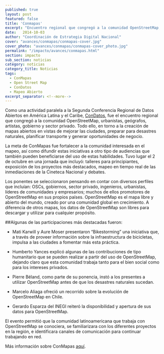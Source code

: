 ```yaml
---
published: true
layout: post
featured: false
title: 'Conmapas'
excerpt: "Encuentro regional que congregó a la comunidad OpenStreetMap, urbanistas, geógrafos, artistas, gobierno y sector privado. Todo ello, en torno a la creación de mapas abiertos en vistas de mejorar las ciudades, preparar para desastres naturales, planificar transporte y generar oportunidades de negocio. "
date:   2014-10-03
author: "Coordinación de Estrategia Digital Nacional"
cover: "avances/conmapas/conmapas-cover.jpg"
cover_photo: "avances/conmapas/conmapas-cover_photo.jpg"
permalink: "/impacto/avances/conmapas.html"
section: impacto
sub_section: noticias
category: noticias
category_title: Noticias
tags:
  - ConMapas
  - Open Street Map
  - ConDatos
  - Mapeo Abierto
excerpt_separator: <!--more-->
---
```


Como una actividad paralela a la Segunda Conferencia Regional de Datos Abiertos en América Latina y el Caribe, [ConDatos](http://condatos.org/ "Title"), fue el encuentro regional que congregó a la comunidad OpenStreetMap, urbanistas, geógrafos, artistas, gobierno y sector privado. Todo ello, en torno a la creación de mapas abiertos en vistas de mejorar las ciudades, preparar para desastres naturales, planificar transporte y generar oportunidades de negocio.

<!--more-->

La meta de ConMapas fue fortalecer a la comunidad interesada en el mapeo, así como difundir estas iniciativas a otro tipo de audiencias que también pueden beneficiarse del uso de estas habilidades. Tuvo lugar el 2 de octubre en una jornada que incluyó: talleres para principiantes, exposición de los proyectos más destacados, mapeo en tiempo real de las inmediaciones de la Cineteca Nacional y debates.

Los ponentes se seleccionaron pensando en contar con diversos perfiles que incluían: OSCs, gobiernos, sector privado, ingenieros, urbanistas, líderes de comunidades y empresarios; muchos de ellos promotores de OpenStreetMap en sus propios países. OpenStreetMap es el mapa libre y abierto del mundo, creado por una comunidad global en crecimiento. A diferencia de otros mapas, los datos de OpenStreetMap son libres para descargar y utilizar para cualquier propósito.

##Algunas de las participaciones más destacadas fueron:

- Mati Karwill y Aure Moser presentaron “Bikestorming” una iniciativa que, a través de proveer información sobre la infraestructura de bicicletas, impulsa a las ciudades a fomentar más esta práctica.

- Humberto Yances explicó algunas de las contribuciones de tipo humanitario que se pueden realizar a partir del uso de OpenStreetMap, dejando claro que esta comunidad trabaja tanto para el bien social como para los intereses privados.

- Pierre Béland, como parte de su ponencia, instó a los presentes a utilizar OpenStreetMap antes de que los desastres naturales sucedan.

- Marcelo Aliaga ofreció un recorrido sobre la evolución de OpenStreetMap en Chile.

- Gerardo Esparza del INEGI reiteró la disponibilidad y apertura de sus datos para OpenStreetMap.

El evento permitió que la comunidad latinoamericana que trabaja con OpenStreetMap se conociera, se familiarizara con los diferentes proyectos en la región, e identificara canales de comunicación para continuar trabajando en red.

Más información sobre ConMapas [aquí](http://condatos.org/mapa.html "Title").

